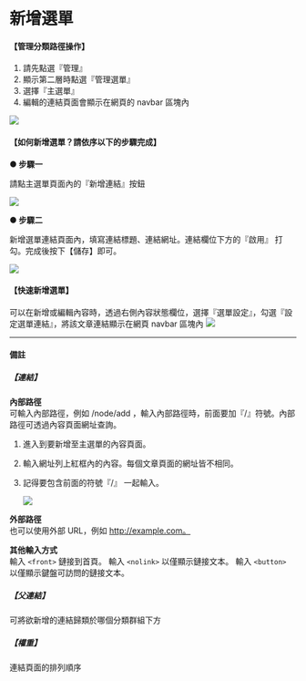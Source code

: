 # 新增選單

#### 【管理分類路徑操作】

1. 請先點選『管理』
2. 顯示第二層時點選『管理選單』
3. 選擇『主選單』
4. 編輯的連結頁面會顯示在網頁的 navbar 區塊內

![](/_image/manage/menu.png)

#### 【如何新增選單？請依序以下的步驟完成】

**● 步驟一**

請點主選單頁面內的『新增連結』按鈕

![](/_image/manage/menu-create-b.png)

**● 步驟二**

新增選單連結頁面內，填寫連結標題、連結網址。連結欄位下方的『啟用』
打勾。完成後按下【儲存】即可。

![](/_image/manage/menu-create.png)

#### 【快速新增選單】
可以在新增或編輯內容時，透過右側內容狀態欄位，選擇『選單設定』，勾選『設定選單連結』，將該文章連結顯示在網頁 navbar 區塊內
![](/_image/manage/menu-create-url.png)

---

#### 備註

##### 【連結】

**內部路徑**  
可輸入內部路徑，例如 /node/add ，輸入內部路徑時，前面要加『/』符號。內部路徑可透過內容頁面網址查詢。  
1. 進入到要新增至主選單的內容頁面。  
2. 輸入網址列上紅框內的內容。每個文章頁面的網址皆不相同。  
3. 記得要包含前面的符號『/』 一起輸入。
  
   ![](/_image/manage/menu-url.png)

**外部路徑**  
也可以使用外部 URL，例如 http://example.com。

**其他輸入方式**  
輸入 `<front>` 鏈接到首頁。 輸入 `<nolink>` 以僅顯示鏈接文本。 輸入 `<button>` 以僅顯示鍵盤可訪問的鏈接文本。

##### 【父連結】

可將欲新增的連結歸類於哪個分類群組下方

##### 【權重】

連結頁面的排列順序
